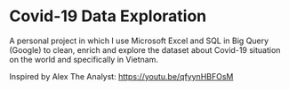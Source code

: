 # Covid-19 Data Exploration
A personal project in which I use Microsoft Excel and SQL in Big Query (Google) to clean, enrich and explore the dataset about Covid-19 situation on the world and specifically in Vietnam.

Inspired by Alex The Analyst: https://youtu.be/qfyynHBFOsM
